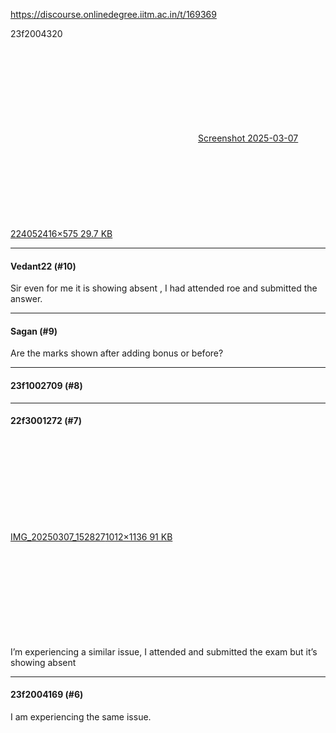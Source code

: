 https://discourse.onlinedegree.iitm.ac.in/t/169369

23f2004320<br/>
<div class="lightbox-wrapper"><a class="lightbox" data-download-href="/uploads/short-url/bQ9ktwmzupz52fPSV8Vz6YfbF5B.png?dl=1" href="https://europe1.discourse-cdn.com/flex013/uploads/iitm/original/3X/5/2/52fd0f41ae43b803f034aa3612d0794bb674e817.png" rel="noopener nofollow ugc" title="Screenshot 2025-03-07 224052"><div class="meta"><svg aria-hidden="true" class="fa d-icon d-icon-far-image svg-icon"><use href="#far-image"></use></svg><span class="filename">Screenshot 2025-03-07 224052</span><span class="informations">416×575 29.7 KB</span><svg aria-hidden="true" class="fa d-icon d-icon-discourse-expand svg-icon"><use href="#discourse-expand"></use></svg></div></a></div></p><hr>

<h4>Vedant22 (#10)</h4>
<p>Sir even for me it is showing absent , I had attended roe and submitted the answer.</p><hr>

<h4>Sagan (#9)</h4>
<p>Are the marks shown after adding bonus or before?</p><hr>

<h4>23f1002709 (#8)</h4>
<p></p><hr>

<h4>22f3001272 (#7)</h4>
<p><div class="lightbox-wrapper"><a class="lightbox" data-download-href="/uploads/short-url/8qEcxukkD3IpzQa6I9Zfo1DN1Hc.jpeg?dl=1" href="https://europe1.discourse-cdn.com/flex013/uploads/iitm/original/3X/3/b/3b148d32b8cb1b3f39f71b5602d5047d718102c2.jpeg" rel="noopener nofollow ugc" title="IMG_20250307_152827"><div class="meta"><svg aria-hidden="true" class="fa d-icon d-icon-far-image svg-icon"><use href="#far-image"></use></svg><span class="filename">IMG_20250307_152827</span><span class="informations">1012×1136 91 KB</span><svg aria-hidden="true" class="fa d-icon d-icon-discourse-expand svg-icon"><use href="#discourse-expand"></use></svg></div></a></div><br/>
I’m experiencing a similar issue, I attended and submitted the exam but it’s showing absent</p><hr>

<h4>23f2004169 (#6)</h4>
<p>I am experiencing the same issue.